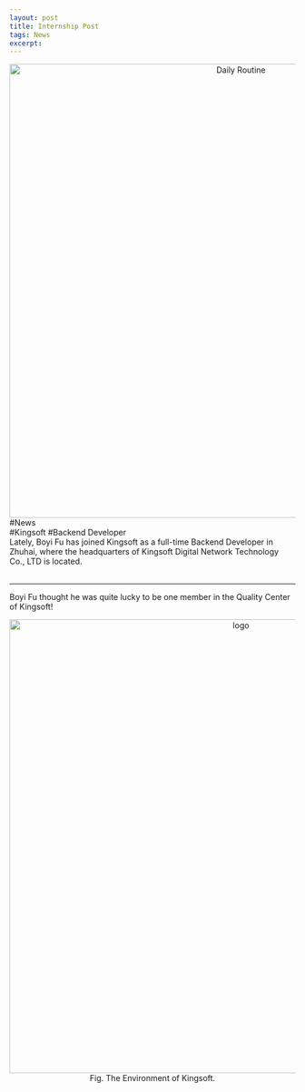 ```yaml
---
layout: post
title: Internship Post
tags: News
excerpt: 
---
```


<div align="center">
  <img src="{{ site.baseurl }}/images/KingsoftInternship/pic.jpg" alt="Daily Routine" width="800"/>
</div>
<div class="tooltip-container-lightblue">
  <span class="text-lightblue">#News</span>
</div><div class="tooltip-container-red"><span class="text-red">#Kingsoft</span> <span class="text-red">#Backend Developer</span> </div>
Lately, Boyi Fu has joined Kingsoft as a full-time Backend Developer in Zhuhai, where the headquarters of Kingsoft Digital Network Technology Co., LTD is located. <br/>
<br/>

---

Boyi Fu thought he was quite lucky to be one member in the Quality Center of Kingsoft!

 <p style="text-align: center;">
            <img src="{{ site.baseurl }}/images/KingsoftInternship/kingsoft.jpg" alt="logo" width="800"><br/>
            Fig. The Environment of Kingsoft.
            </p>
